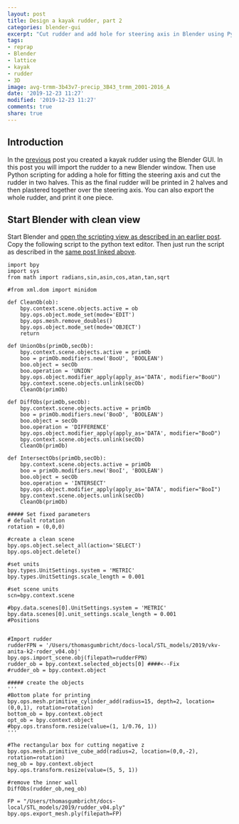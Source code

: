 ```yaml
---
layout: post
title: Design a kayak rudder, part 2
categories: blender-gui
excerpt: "Cut rudder and add hole for steering axis in Blender using Python scripting."
tags:
- reprap
- Blender
- lattice
- kayak
- rudder
- 3D
image: avg-trmm-3b43v7-precip_3B43_trmm_2001-2016_A
date: '2019-12-23 11:27'
modified: '2019-12-23 11:27'
comments: true
share: true
---
```


## Introduction

In the [previous](../reprap-blender-rudder-part1/) post you created a kayak rudder using the <span class='app'>Blender</span> GUI. In this post you will import the rudder to a new <span class='app'>Blender</span> window. Then use Python scripting for adding a hole for fitting the steering axis and cut the rudder in two halves. This as the final rudder will be printed in 2 halves and then plastered together over the steering axis. You can also export the whole rudder, and print it one piece.

## Start Blender with clean view

Start <span class='app'>Blender</span> and [open the scripting view as described in an earlier post](../reprap-blender-python-3d-render/). Copy the following script to the python text editor. Then just run the script as described in the [same post linked above](../reprap-blender-python-3d-render/).

```
import bpy
import sys
from math import radians,sin,asin,cos,atan,tan,sqrt

#from xml.dom import minidom

def CleanOb(ob):
    bpy.context.scene.objects.active = ob
    bpy.ops.object.mode_set(mode='EDIT')
    bpy.ops.mesh.remove_doubles()
    bpy.ops.object.mode_set(mode='OBJECT')
    return

def UnionObs(primOb,secOb):
    bpy.context.scene.objects.active = primOb
    boo = primOb.modifiers.new('BooU', 'BOOLEAN')
    boo.object = secOb
    boo.operation = 'UNION'
    bpy.ops.object.modifier_apply(apply_as='DATA', modifier="BooU")
    bpy.context.scene.objects.unlink(secOb)
    CleanOb(primOb)

def DiffObs(primOb,secOb):
    bpy.context.scene.objects.active = primOb
    boo = primOb.modifiers.new('BooD', 'BOOLEAN')
    boo.object = secOb
    boo.operation = 'DIFFERENCE'
    bpy.ops.object.modifier_apply(apply_as='DATA', modifier="BooD")
    bpy.context.scene.objects.unlink(secOb)
    CleanOb(primOb)

def IntersectObs(primOb,secOb):
    bpy.context.scene.objects.active = primOb
    boo = primOb.modifiers.new('BooI', 'BOOLEAN')
    boo.object = secOb
    boo.operation = 'INTERSECT'
    bpy.ops.object.modifier_apply(apply_as='DATA', modifier="BooI")
    bpy.context.scene.objects.unlink(secOb)
    CleanOb(primOb)

##### Set fixed parameters
# defualt rotation
rotation = (0,0,0)

#create a clean scene
bpy.ops.object.select_all(action='SELECT')
bpy.ops.object.delete()

#set units
bpy.types.UnitSettings.system = 'METRIC'
bpy.types.UnitSettings.scale_length = 0.001

#set scene units
scn=bpy.context.scene

#bpy.data.scenes[0].UnitSettings.system = 'METRIC'
bpy.data.scenes[0].unit_settings.scale_length = 0.001
#Positions


#Import rudder
rudderFPN = '/Users/thomasgumbricht/docs-local/STL_models/2019/vkv-anita-k2-roder_v04.obj'
bpy.ops.import_scene.obj(filepath=rudderFPN)
rudder_ob = bpy.context.selected_objects[0] ####<--Fix
#rudder_ob = bpy.context.object

##### create the objects
'''
#Bottom plate for printing
bpy.ops.mesh.primitive_cylinder_add(radius=15, depth=2, location=(0,0,1), rotation=rotation)
bottom_ob = bpy.context.object
opt_ob = bpy.context.object
#bpy.ops.transform.resize(value=(1, 1/0.76, 1))
'''

#The rectangular box for cutting negative z
bpy.ops.mesh.primitive_cube_add(radius=2, location=(0,0,-2), rotation=rotation)
neg_ob = bpy.context.object
bpy.ops.transform.resize(value=(5, 5, 1))

#remove the inner wall
DiffObs(rudder_ob,neg_ob)

FP = "/Users/thomasgumbricht/docs-local/STL_models/2019/rudder_v04.ply"
bpy.ops.export_mesh.ply(filepath=FP)

```
